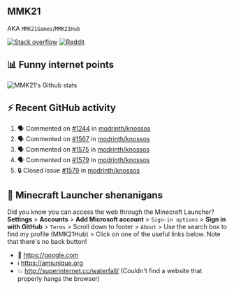 ## MMK21
AKA `MMK21Games`/`MMK21Hub`

[![Stack overflow](https://img.shields.io/badge/Stack_Overflow-FE7A16?style=for-the-badge&logo=stack-overflow&logoColor=white)](https://stackoverflow.com/users/11519302/mmk21)
[![Reddit](https://img.shields.io/badge/Reddit-FF4500?style=for-the-badge&logo=reddit&logoColor=white)](https://www.reddit.com/user/mmk21games)

## 📊 Funny internet points 

![MMK21's Github stats](https://github-readme-stats.vercel.app/api?username=MMK21Hub&show_icons=true&theme=dark&bg_color=171b22&text_color=CCCCCC&hide_border=true)

## ⚡ Recent GitHub activity

<!--START_SECTION:activity-->
1. 🗣 Commented on [#1244](https://github.com/modrinth/knossos/issues/1244#issuecomment-1931504962) in [modrinth/knossos](https://github.com/modrinth/knossos)
2. 🗣 Commented on [#1567](https://github.com/modrinth/knossos/issues/1567#issuecomment-1890433132) in [modrinth/knossos](https://github.com/modrinth/knossos)
3. 🗣 Commented on [#1575](https://github.com/modrinth/knossos/issues/1575#issuecomment-1890431545) in [modrinth/knossos](https://github.com/modrinth/knossos)
4. 🗣 Commented on [#1579](https://github.com/modrinth/knossos/issues/1579#issuecomment-1890431527) in [modrinth/knossos](https://github.com/modrinth/knossos)
5. 🔒 Closed issue [#1579](https://github.com/modrinth/knossos/issues/1579) in [modrinth/knossos](https://github.com/modrinth/knossos)
<!--END_SECTION:activity-->

## 🙂 Minecraft Launcher shenanigans

Did you know you can access the web through the Minecraft Launcher? **Settings** > **Accounts** > **Add Microsoft account** > `Sign-in options` > **Sign in with GitHub** > `Terms` > Scroll down to footer > `About` > Use the search box to find my profile (MMK21Hub) > Click on one of the useful links below. Note that there's no back button!

* 🔎 <https://google.com>
* ℹ️ <https://amiunique.org>
* 💥 <http://superinternet.cc/waterfall/> (Couldn't find a website that properly hangs the browser)
